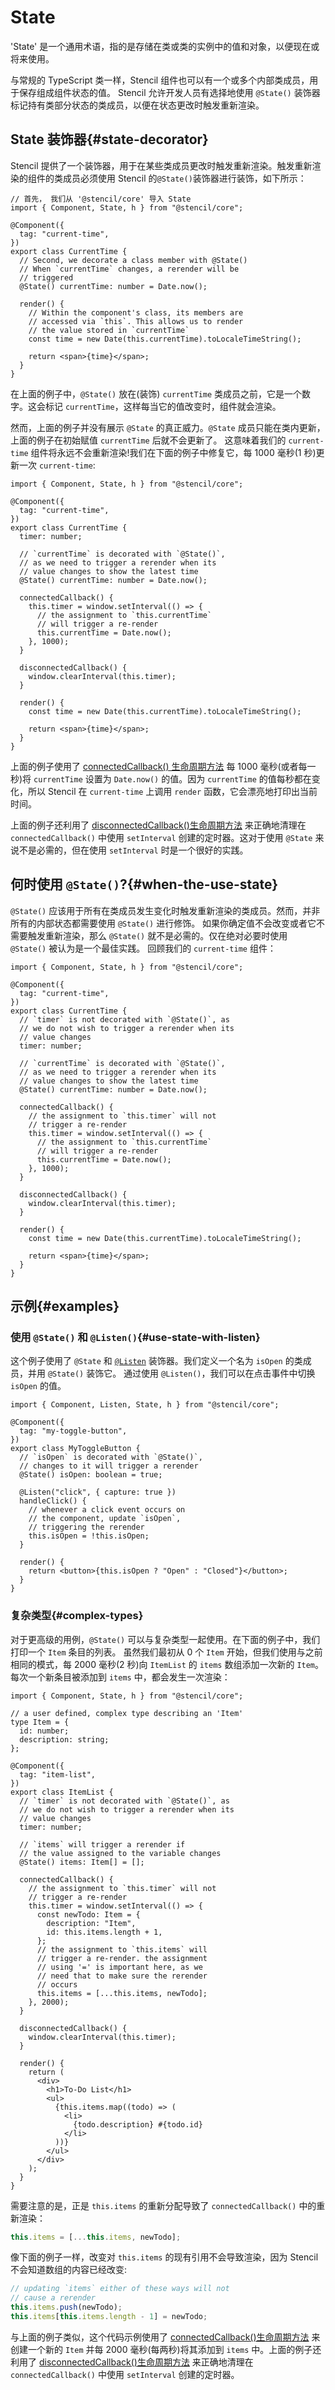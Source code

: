 # State

'State' 是一个通用术语，指的是存储在类或类的实例中的值和对象，以便现在或将来使用。

与常规的 TypeScript 类一样，Stencil 组件也可以有一个或多个内部类成员，用于保存组成组件状态的值。
Stencil 允许开发人员有选择地使用 `@State()` 装饰器标记持有类部分状态的类成员，以便在状态更改时触发重新渲染。

## State 装饰器{#state-decorator}

Stencil 提供了一个装饰器，用于在某些类成员更改时触发重新渲染。触发重新渲染的组件的类成员必须使用 Stencil 的`@State()`装饰器进行装饰，如下所示：

```tsx
// 首先， 我们从 '@stencil/core' 导入 State
import { Component, State, h } from "@stencil/core";

@Component({
  tag: "current-time",
})
export class CurrentTime {
  // Second, we decorate a class member with @State()
  // When `currentTime` changes, a rerender will be
  // triggered
  @State() currentTime: number = Date.now();

  render() {
    // Within the component's class, its members are
    // accessed via `this`. This allows us to render
    // the value stored in `currentTime`
    const time = new Date(this.currentTime).toLocaleTimeString();

    return <span>{time}</span>;
  }
}
```

在上面的例子中，`@State()` 放在(装饰) `currentTime` 类成员之前，它是一个数字。这会标记 `currentTime`，这样每当它的值改变时，组件就会渲染。

然而，上面的例子并没有展示 `@State` 的真正威力。`@State` 成员只能在类内更新，上面的例子在初始赋值 `currentTime` 后就不会更新了。
这意味着我们的 `current-time` 组件将永远不会重新渲染!我们在下面的例子中修复它，每 1000 毫秒(1 秒)更新一次 `current-time`:

```tsx
import { Component, State, h } from "@stencil/core";

@Component({
  tag: "current-time",
})
export class CurrentTime {
  timer: number;

  // `currentTime` is decorated with `@State()`,
  // as we need to trigger a rerender when its
  // value changes to show the latest time
  @State() currentTime: number = Date.now();

  connectedCallback() {
    this.timer = window.setInterval(() => {
      // the assignment to `this.currentTime`
      // will trigger a re-render
      this.currentTime = Date.now();
    }, 1000);
  }

  disconnectedCallback() {
    window.clearInterval(this.timer);
  }

  render() {
    const time = new Date(this.currentTime).toLocaleTimeString();

    return <span>{time}</span>;
  }
}
```

上面的例子使用了 [connectedCallback() 生命周期方法](./component-lifecycle#connectedCallback) 每 1000 毫秒(或者每一秒)将
`currentTime` 设置为 `Date.now()` 的值。因为 `currentTime` 的值每秒都在变化，所以 Stencil 在 `current-time` 上调用 `render` 函数，它会漂亮地打印出当前时间。

上面的例子还利用了 [disconnectedCallback()生命周期方法](./component-lifecycle#disconnectedCallback) 来正确地清理在 `connectedCallback()`
中使用 `setInterval` 创建的定时器。这对于使用 `@State` 来说不是必需的，但在使用 `setInterval` 时是一个很好的实践。

## 何时使用 `@State()`?{#when-the-use-state}

`@State()` 应该用于所有在类成员发生变化时触发重新渲染的类成员。然而，并非所有的内部状态都需要使用 `@State()` 进行修饰。
如果你确定值不会改变或者它不需要触发重新渲染，那么 `@State()` 就不是必需的。仅在绝对必要时使用 `@State()` 被认为是一个最佳实践。
回顾我们的 `current-time` 组件：

```tsx
import { Component, State, h } from "@stencil/core";

@Component({
  tag: "current-time",
})
export class CurrentTime {
  // `timer` is not decorated with `@State()`, as
  // we do not wish to trigger a rerender when its
  // value changes
  timer: number;

  // `currentTime` is decorated with `@State()`,
  // as we need to trigger a rerender when its
  // value changes to show the latest time
  @State() currentTime: number = Date.now();

  connectedCallback() {
    // the assignment to `this.timer` will not
    // trigger a re-render
    this.timer = window.setInterval(() => {
      // the assignment to `this.currentTime`
      // will trigger a re-render
      this.currentTime = Date.now();
    }, 1000);
  }

  disconnectedCallback() {
    window.clearInterval(this.timer);
  }

  render() {
    const time = new Date(this.currentTime).toLocaleTimeString();

    return <span>{time}</span>;
  }
}
```

## 示例{#examples}

### 使用 `@State()` 和 `@Listen()`{#use-state-with-listen}

这个例子使用了 `@State` 和 [`@Listen`](./events#listen-decorator) 装饰器。我们定义一个名为 `isOpen` 的类成员，并用 `@State()` 装饰它。
通过使用 `@Listen()`，我们可以在点击事件中切换 `isOpen` 的值。

```tsx
import { Component, Listen, State, h } from "@stencil/core";

@Component({
  tag: "my-toggle-button",
})
export class MyToggleButton {
  // `isOpen` is decorated with `@State()`,
  // changes to it will trigger a rerender
  @State() isOpen: boolean = true;

  @Listen("click", { capture: true })
  handleClick() {
    // whenever a click event occurs on
    // the component, update `isOpen`,
    // triggering the rerender
    this.isOpen = !this.isOpen;
  }

  render() {
    return <button>{this.isOpen ? "Open" : "Closed"}</button>;
  }
}
```

### 复杂类型{#complex-types}

对于更高级的用例，`@State()` 可以与复杂类型一起使用。在下面的例子中，我们打印一个 `Item` 条目的列表。
虽然我们最初从 0 个 `Item` 开始，但我们使用与之前相同的模式，每 2000 毫秒(2 秒)向 `ItemList` 的 `items` 数组添加一次新的 `Item`。
每次一个新条目被添加到 `items` 中，都会发生一次渲染：

```tsx
import { Component, State, h } from "@stencil/core";

// a user defined, complex type describing an 'Item'
type Item = {
  id: number;
  description: string;
};

@Component({
  tag: "item-list",
})
export class ItemList {
  // `timer` is not decorated with `@State()`, as
  // we do not wish to trigger a rerender when its
  // value changes
  timer: number;

  // `items` will trigger a rerender if
  // the value assigned to the variable changes
  @State() items: Item[] = [];

  connectedCallback() {
    // the assignment to `this.timer` will not
    // trigger a re-render
    this.timer = window.setInterval(() => {
      const newTodo: Item = {
        description: "Item",
        id: this.items.length + 1,
      };
      // the assignment to `this.items` will
      // trigger a re-render. the assignment
      // using '=' is important here, as we
      // need that to make sure the rerender
      // occurs
      this.items = [...this.items, newTodo];
    }, 2000);
  }

  disconnectedCallback() {
    window.clearInterval(this.timer);
  }

  render() {
    return (
      <div>
        <h1>To-Do List</h1>
        <ul>
          {this.items.map((todo) => (
            <li>
              {todo.description} #{todo.id}
            </li>
          ))}
        </ul>
      </div>
    );
  }
}
```

<!-- It's important to note that it's the reassignment of `this.items` that is causing the rerender in `connectedCallback()`: -->

需要注意的是，正是 `this.items` 的重新分配导致了 `connectedCallback()` 中的重新渲染：

```ts
this.items = [...this.items, newTodo];
```

像下面的例子一样，改变对 `this.items` 的现有引用不会导致渲染，因为 Stencil 不会知道数组的内容已经改变:

```ts
// updating `items` either of these ways will not
// cause a rerender
this.items.push(newTodo);
this.items[this.items.length - 1] = newTodo;
```

与上面的例子类似，这个代码示例使用了 [connectedCallback()生命周期方法](./component-lifecycle#connectedcallback)
来创建一个新的 `Item` 并每 2000 毫秒(每两秒)将其添加到 `items` 中。上面的例子还利用了 [disconnectedCallback()生命周期方法](./component-lifecycle#disconnectedCallback)
来正确地清理在 `connectedCallback()` 中使用 `setInterval` 创建的定时器。
